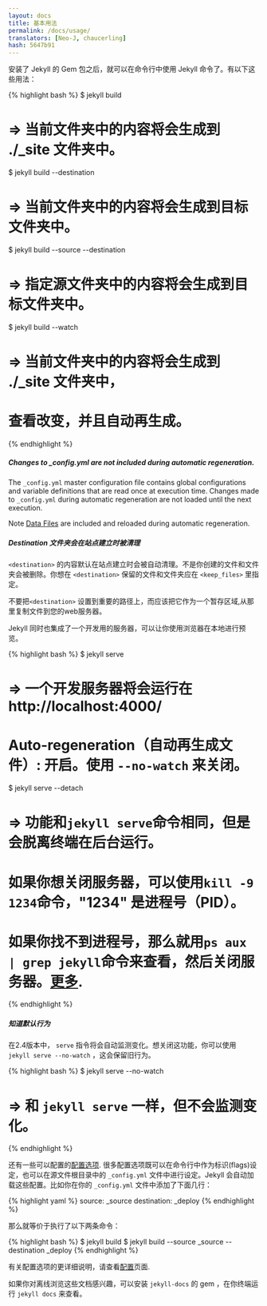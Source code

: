 ```yaml
---
layout: docs
title: 基本用法
permalink: /docs/usage/
translators: [Neo-J, chaucerling]
hash: 5647b91
---
```


安装了 Jekyll 的 Gem 包之后，就可以在命令行中使用 Jekyll 命令了。有以下这些用法：

{% highlight bash %}
$ jekyll build
# => 当前文件夹中的内容将会生成到 ./_site 文件夹中。

$ jekyll build --destination <destination>
# => 当前文件夹中的内容将会生成到目标文件夹<destination>中。

$ jekyll build --source <source> --destination <destination>
# => 指定源文件夹<source>中的内容将会生成到目标文件夹<destination>中。

$ jekyll build --watch
# => 当前文件夹中的内容将会生成到 ./_site 文件夹中，
#    查看改变，并且自动再生成。
{% endhighlight %}

<div class="note info">
  <h5>Changes to _config.yml are not included during automatic regeneration.</h5>
  <p>
    The <code>_config.yml</code> master configuration file contains global configurations
    and variable definitions that are read once at execution time. Changes made to <code>_config.yml</code>
    during automatic regeneration are not loaded until the next execution.
  </p>
  <p>
    Note <a href="../datafiles">Data Files</a> are included and reloaded during automatic regeneration.
  </p>
</div>

<div class="note warning">
  <h5>Destination 文件夹会在站点建立时被清理</h5>
  <p>
    <code>&lt;destination&gt;</code> 的内容默认在站点建立时会被自动清理。不是你创建的文件和文件夹会被删除。你想在 <code>&lt;destination&gt;</code> 保留的文件和文件夹应在 <code>&lt;keep_files&gt;</code> 里指定。
  </p>
  <p>
    不要把<code>&lt;destination&gt;</code> 设置到重要的路径上，而应该把它作为一个暂存区域,从那里复制文件到您的web服务器。
  </p>
</div>

Jekyll 同时也集成了一个开发用的服务器，可以让你使用浏览器在本地进行预览。

{% highlight bash %}
$ jekyll serve
# => 一个开发服务器将会运行在 http://localhost:4000/
# Auto-regeneration（自动再生成文件）: 开启。使用 `--no-watch` 来关闭。

$ jekyll serve --detach
# => 功能和`jekyll serve`命令相同，但是会脱离终端在后台运行。
#    如果你想关闭服务器，可以使用`kill -9 1234`命令，"1234" 是进程号（PID）。
#    如果你找不到进程号，那么就用`ps aux | grep jekyll`命令来查看，然后关闭服务器。[更多](http://unixhelp.ed.ac.uk/shell/jobz5.html).
{% endhighlight %}


<div class="note info">
  <h5>知道默认行为</h5>
  <p>
    在2.4版本中， <code>serve</code> 指令将会自动监测变化。想关闭这功能，你可以使用 <code>jekyll serve --no-watch</code> ，这会保留旧行为。
  </p>
</div>

{% highlight bash %}
$ jekyll serve --no-watch
# => 和 `jekyll serve` 一样，但不会监测变化。
{% endhighlight %}

还有一些可以配置的[配置选项](../configuration/).
很多配置选项既可以在命令行中作为标识(flags)设定，也可以在源文件根目录中的 `_config.yml` 文件中进行设定。Jekyll 会自动加载这些配置。比如你在你的 `_config.yml` 文件中添加了下面几行：

{% highlight yaml %}
source:      _source
destination: _deploy
{% endhighlight %}

那么就等价于执行了以下两条命令：

{% highlight bash %}
$ jekyll build
$ jekyll build --source _source --destination _deploy
{% endhighlight %}

有关配置选项的更详细说明，请查看[配置](../configuration/)页面.

如果你对离线浏览这些文档感兴趣，可以安装 `jekyll-docs` 的 gem ，在你终端运行 `jekyll docs` 来查看。
